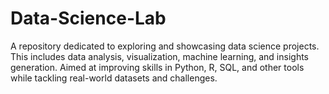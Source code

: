# Data-Science-Lab
A repository dedicated to exploring and showcasing data science projects. This includes data analysis, visualization, machine learning, and insights generation. Aimed at improving skills in Python, R, SQL, and other tools while tackling real-world datasets and challenges.
